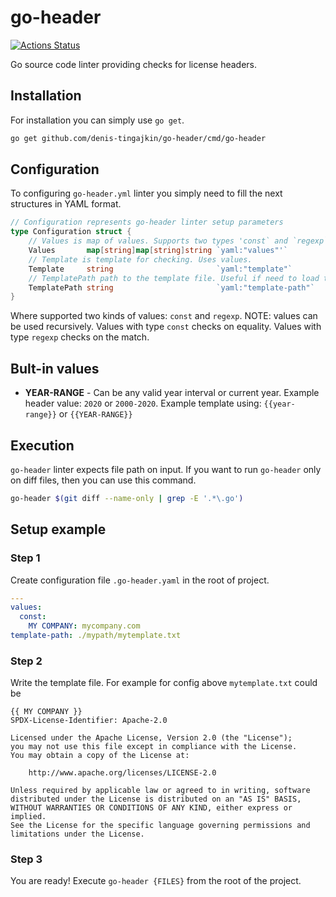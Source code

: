 # go-header
[![Actions Status](https://github.com/denis-tingajkin/go-header/workflows/ci/badge.svg)](https://github.com/denis-tingajkin/go-header/actions)

Go source code linter providing checks for license headers.

## Installation

For installation you can simply use `go get`.

```bash
go get github.com/denis-tingajkin/go-header/cmd/go-header
```

## Configuration

To configuring `go-header.yml` linter you simply need to fill the next structures in YAML format.
```go
// Configuration represents go-header linter setup parameters
type Configuration struct {
	// Values is map of values. Supports two types 'const` and `regexp`. Values can be used recursively.
	Values       map[string]map[string]string `yaml:"values"'`
	// Template is template for checking. Uses values.
	Template     string                       `yaml:"template"`
	// TemplatePath path to the template file. Useful if need to load the template from a specific file.
	TemplatePath string                       `yaml:"template-path"`
}
```
Where supported two kinds of values: `const` and `regexp`. NOTE: values can be used recursively. 
Values ​​with type `const` checks on equality.
Values ​​with type `regexp` checks on the match.

## Bult-in values

- **YEAR-RANGE** - Can be any valid year interval or current year. Example header value: `2020` or `2000-2020`. Example template using: `{{year-range}}` or `{{YEAR-RANGE}}`

## Execution

`go-header` linter expects file path on input. If you want to run `go-header` only on diff files, then you can use this command.

```bash
go-header $(git diff --name-only | grep -E '.*\.go')
```

## Setup example

### Step 1
Create configuration file  `.go-header.yaml` in the root of project.
```yaml
---
values:
  const:
    MY COMPANY: mycompany.com
template-path: ./mypath/mytemplate.txt
```

### Step 2 
Write the template file. For example for config above `mytemplate.txt` could be
```text
{{ MY COMPANY }}
SPDX-License-Identifier: Apache-2.0

Licensed under the Apache License, Version 2.0 (the "License");
you may not use this file except in compliance with the License.
You may obtain a copy of the License at:

    http://www.apache.org/licenses/LICENSE-2.0

Unless required by applicable law or agreed to in writing, software
distributed under the License is distributed on an "AS IS" BASIS,
WITHOUT WARRANTIES OR CONDITIONS OF ANY KIND, either express or implied.
See the License for the specific language governing permissions and
limitations under the License.
```
### Step 3 
You are ready! Execute `go-header {FILES}` from the root of the project. 
